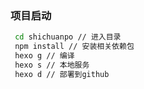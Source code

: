 ### 项目启动

```bash
 cd shichuanpo // 进入目录
 npm install // 安装相关依赖包
 hexo g // 编译
 hexo s // 本地服务
 hexo d // 部署到github
```